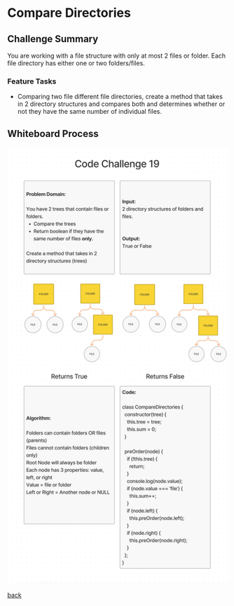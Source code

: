 # Compare Directories

## Challenge Summary

You are working with a file structure with only at most 2 files or folder. Each file directory has either one or two folders/files.

### Feature Tasks

- Comparing two file different file directories, create a method that takes in 2 directory structures and compares both and determines whether or not they have the same number of individual files.

## Whiteboard Process

![Compare Directories](./compare-directories.png)

[back](../README.md)
